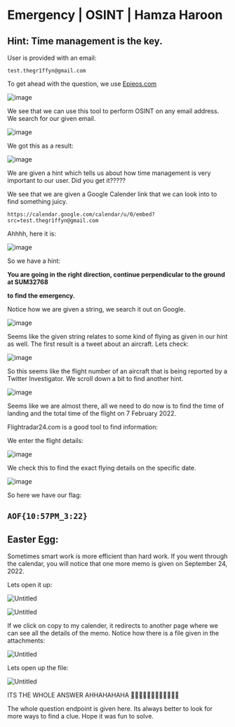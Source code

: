# Emergency | OSINT | Hamza Haroon

## Hint: Time management is the key.

User is provided with an email:

`test.thegr1ffyn@gmail.com`

To get ahead with the question, we use [Epieos.com](http://Epieos.com) 

![image](https://user-images.githubusercontent.com/95119705/221402085-3f4e4ee3-6691-4038-a81d-c6f51e47a702.png)


We see that we can use this tool to perform OSINT on any email address. We search for our given email.

![image](https://user-images.githubusercontent.com/95119705/221402116-ec64239d-c0e0-49f4-80f5-0038a2bedabe.png)


We got this as a result:

![image](https://user-images.githubusercontent.com/95119705/221402129-89d7f6f7-3a82-472e-838b-5f7cd85968b5.png)

We are given a hint which tells us about how time management is very important to our user. Did you get it????? 

We see that we are given a Google Calender link that we can look into to find something juicy.

`https://calendar.google.com/calendar/u/0/embed?src=test.thegr1ffyn@gmail.com`

Ahhhh, here it is:

![image](https://user-images.githubusercontent.com/95119705/221402140-c9efa949-d96f-42a9-a64a-8031b0454b8b.png)

So we have a hint:

**You are going in the right direction, continue perpendicular to the ground at SUM32768**

 **to find the emergency.**

Notice how we are given a string, we search it out on Google.

![image](https://user-images.githubusercontent.com/95119705/221402205-a84cc8b9-0848-4731-b2bd-dca349ee4111.png)

Seems like the given string relates to some kind of flying as given in our hint as well. The first result is a tweet about an aircraft. Lets check:

![image](https://user-images.githubusercontent.com/95119705/221402210-a945d1eb-1b08-4cd2-83e6-81b292bef948.png)

So this seems like the flight number of an aircraft that is being reported by a Twitter Investigator. We scroll down a bit to find another hint.

![image](https://user-images.githubusercontent.com/95119705/221402227-98f93add-662c-4ab8-ba8f-7ae91d655782.png)

Seems like we are almost there, all we need to do now is to find the time of landing and the total time of the flight on 7 February 2022. 

Flightradar24.com is a good tool to find information:

We enter the flight details:

![image](https://user-images.githubusercontent.com/95119705/221402258-17cb41e4-79ac-4dea-8118-5f2a92e067ba.png)

We check this to find the exact flying details on the specific date.

![image](https://user-images.githubusercontent.com/95119705/221402248-64df8a9e-e08e-4be8-80eb-95bde34cb136.png)

So here we have our flag:

## `AOF{10:57PM_3:22}`

## Easter Egg:

Sometimes smart work is more efficient than hard work. If you went through the calendar, you will notice that one more memo is given on September 24, 2022.

Lets open it up:

![Untitled](Emergency%20OSINT%20Hamza%20Haroon%2041577dbe5c1a49188af4cdd28f047045/Untitled%209.png)

![Untitled](Emergency%20OSINT%20Hamza%20Haroon%2041577dbe5c1a49188af4cdd28f047045/Untitled%2010.png)

If we click on copy to my calender, it redirects to another page where we can see all the details of the memo. Notice how there is a file given in the attachments:

![Untitled](Emergency%20OSINT%20Hamza%20Haroon%2041577dbe5c1a49188af4cdd28f047045/Untitled%2011.png)

Lets open up the file:

![Untitled](Emergency%20OSINT%20Hamza%20Haroon%2041577dbe5c1a49188af4cdd28f047045/Untitled%2012.png)

ITS THE WHOLE ANSWER AHHAHAHAHA 🤣🤣🤣🤣🤣🤣🤣🤣🤣🤣🤣🤣

The whole question endpoint is given here. Its always better to look for more ways to find a clue. Hope it was fun to solve.
